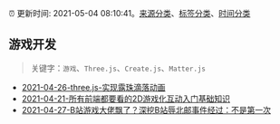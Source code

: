:alarm_clock: 更新时间: 2021-05-04 08:10:41。[来源分类](../README.md)、[标签分类](../TAGS.md)、[时间分类](../TIMELINE.md)

## 游戏开发


> 关键字：`游戏`、`Three.js`、`Create.js`、`Matter.js`



- [2021-04-26-three.js-实现露珠滴落动画](https://www.ershicimi.com/p/7f3992a102e9ef92026b064c866bcb78) 
- [2021-04-21-所有前端都要看的2D游戏化互动入门基础知识](https://www.ershicimi.com/p/515d40cbc8459586308b64360eed08dc) 
- [2021-04-27-B站游戏大佬飘了？深挖B站辱北邮事件经过：不是第一次](https://www.ershicimi.com/p/fa5a77ac5e4deda0b8f95c5663adc6f1) 